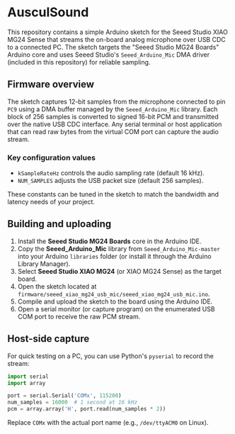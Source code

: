 # AusculSound

This repository contains a simple Arduino sketch for the Seeed Studio XIAO MG24 Sense that streams the on-board analog microphone over USB CDC to a connected PC. The sketch targets the "Seeed Studio MG24 Boards" Arduino core and uses Seeed Studio's `Seeed_Arduino_Mic` DMA driver (included in this repository) for reliable sampling.

## Firmware overview

The sketch captures 12-bit samples from the microphone connected to pin `PC9` using a DMA buffer managed by the `Seeed_Arduino_Mic` library. Each block of 256 samples is converted to signed 16-bit PCM and transmitted over the native USB CDC interface. Any serial terminal or host application that can read raw bytes from the virtual COM port can capture the audio stream.

### Key configuration values

- `kSampleRateHz` controls the audio sampling rate (default 16 kHz).
- `NUM_SAMPLES` adjusts the USB packet size (default 256 samples).

These constants can be tuned in the sketch to match the bandwidth and latency needs of your project.

## Building and uploading

1. Install the **Seeed Studio MG24 Boards** core in the Arduino IDE.
2. Copy the **Seeed_Arduino_Mic** library from `Seeed_Arduino_Mic-master` into your Arduino `libraries` folder (or install it through the Arduino Library Manager).
3. Select **Seeed Studio XIAO MG24** (or XIAO MG24 Sense) as the target board.
4. Open the sketch located at `firmware/seeed_xiao_mg24_usb_mic/seeed_xiao_mg24_usb_mic.ino`.
5. Compile and upload the sketch to the board using the Arduino IDE.
6. Open a serial monitor (or capture program) on the enumerated USB COM port to receive the raw PCM stream.

## Host-side capture

For quick testing on a PC, you can use Python's `pyserial` to record the stream:

```python
import serial
import array

port = serial.Serial('COMx', 115200)
num_samples = 16000  # 1 second at 16 kHz
pcm = array.array('H', port.read(num_samples * 2))
```

Replace `COMx` with the actual port name (e.g., `/dev/ttyACM0` on Linux).
